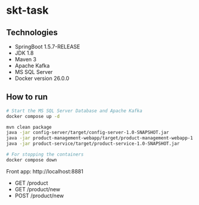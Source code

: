 # skt-task

## Technologies

- SpringBoot 1.5.7-RELEASE
- JDK 1.8
- Maven 3
- Apache Kafka
- MS SQL Server
- Docker version 26.0.0

## How to run

```bash
# Start the MS SQL Server Database and Apache Kafka
docker compose up -d

mvn clean package
java -jar config-server/target/config-server-1.0-SNAPSHOT.jar       
java -jar product-management-webapp/target/product-management-webapp-1.0-SNAPSHOT.war          
java -jar product-service/target/product-service-1.0-SNAPSHOT.jar   

# For stopping the containers
docker compose down
```

Front app: http://localhost:8881
- GET  /product
- GET  /product/new
- POST /product/new


